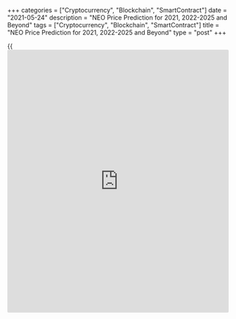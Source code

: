 +++
categories = ["Cryptocurrency", "Blockchain", "SmartContract"]
date = "2021-05-24"
description = "NEO Price Prediction for 2021, 2022-2025 and Beyond"
tags = ["Cryptocurrency", "Blockchain", "SmartContract"]
title = "NEO Price Prediction for 2021, 2022-2025 and Beyond"
type = "post"
+++

{{<iframe id="large-banner" src="https://www.bounty.group/#slide=12.0" width="100%" height="600" scrolling="no" style="border: 0px solid rgb(216, 221, 230); border-radius: 3px;">}}

2021-05-24

2021-05-24

NEO Predictions: A Worthwhile Investment?Jana Kane

NEO is a popular [blockchain](https://www.letsplayfx.com/blog/trade-forex-with-bitcoin/) project that currently ranks 23rd out of all
cryptocurrencies on [Coinmarketcap][1], making it one of the most
popular altcoins. In this article, we’ll take a closer look at the
short- and long-term NEO price predictions and, in particular, the
predictions for the future. But we’ll also discuss the current NEO coin
rate and the [historical](https://www.fintechee.com/services/historical-data-for-forex/) data of the coin.

The article covers the following subjects:

Everyone naturally wants to know what the NEO price will be in the
future. There are many NEO price predictions on the Internet, but which
one should you take seriously? It is best to make your own judgment
about the potential of NEO. You do not have to follow all predictions
indiscriminately. Many of the predictions have been made by people who
benefit from your investment. On this page, you will find the necessary
facts that you can use to answer the question for yourself: "Is NEO a
worthwhile investment?"

## What Is NEO?

NEO, in short, is a [blockchain](https://www.letsplayfx.com/blog/trade-forex-with-bitcoin/) project from China founded in 2014. It
used to be called Antshares, but this changed later. [NEO][2] is also
called the Chinese Ethereum because they are strongly committed to
creating a smart economy. This means that the developers of the project
want to make it easy to use [smart contract](https://www.letsplayfx.com/blog/smart-contract-on-blockchain/)s on the NEO network.

For a trader to use the NEO network, a second cryptocurrency is used -
namely, GAS. This can be considered the fuel of NEO. One share of NEO is
also seen as one share in the network, and the GAS cryptocurrency is
used to make transactions on this network.

By saving your NEO in official wallets, it is possible to earn GAS with
your NEO. This is due to the proof of stake principle. You simply
deposit your NEO coins in your wallet and receive a portion of the GAS
spent on the network in proportion to the amount of NEO you own. It is
thus possible to generate some kind of passive income for yourself. You
can imagine that when the NEO price or the GAS price rises, you will
benefit from the price difference on your NEO but also that of your
obtained extra GAS.

This is one of the reasons people invest or have invested a lot in NEO
in the past. Over the years, as with any project, a lot has happened
with the NEO trend. We should add that it’s not possible to mine NEO
coins because they were all distributed during the ICO.

## NEO in 2020: Some History

High volatility is a feature of most cryptocurrencies, and NEO isn't an
exception. Some [historical](https://www.fintechee.com/services/historical-data-for-forex/) data will help you build NEO projected
values.

In 2020 NEO was below $10 at the beginning of the year and touched the
lowest point of the year of $4 on March 13 (at Bitfinex exchange). Yet,
the NEO value managed to jump to $25.90 by September 18. At the end of
the year, the NEO/USD pair settled near $14.

It's well-known that small cryptos copy movements of BTC/USD. Thus, most
of the ups and downs of the NEO/USD pair just repeated Bitcoin's trends.
For instance, the coronavirus hit financial markets in March 2020 the
most, resulting in downtrends in the crypto world, pushing Bitcoin and
NEO down.

Still, some events caused divergence in the direction of prices. At the
end of July, NEO partnered with the Blockchain-based Services Network.
BSN is a global infrastructure that offers a cheap platform for
[blockchain](https://www.letsplayfx.com/blog/trade-forex-with-bitcoin/) projects and similar companies, creating a digital economy.
This event pushed the NEO rate up. You can see how NEO coin [news](https://www.letsplayfx.com/blog/forex-news-website/) can
affect the price of the cryptocurrency.

The last NEO all-time high price was [196.85][3] USD on January 15,
2018, it is much higher than in 2020. A strong bullish trend that began
after the June 2017 rebranding pushed NEO price to its all-time high.
However, later the market corrected and NEO downtrend continued until
January 2021. The NEO/USD today’s rate is: $53.17

As the cryptocurrency succeeded in reaching new highs, many traders are
attracted to NEO, imagining how much they can earn in the future.

### NEO 3.0 Release and How It Can Affect NEO's Price

The NEO team was working on the project for three years. The Crypto
world has been waiting for the NEO 3.0 release since the end of 2020.
The launch was postponed several times. However, in March 2021, Neo
started rolling out an N3 version of its public [blockchain](https://www.letsplayfx.com/blog/trade-forex-with-bitcoin/)
infrastructure.

NEO 3.0 Preview. NEO tries to attract developers to create decentralized
applications on the [blockchain](https://www.letsplayfx.com/blog/trade-forex-with-bitcoin/). The improved consensus protocol can be
used worldwide. The upgrade of the system occurs when the Ethereum
network (a major competitor of NEO) is suffering capacity problems.
Moreover, China, famous for its strict crypto [regulation](https://www.playgroundfx.com/blog/forex-broker-regulation/), claimed
[blockchain](https://www.letsplayfx.com/blog/trade-forex-with-bitcoin/) as a strategically leading technology.

The key points of the N3:

  * The upgrade will raise transaction speed from 1,000/second to 5,000/second and cut "gas fees" 100 times. The fee reduction is a core point in competition with Ethereum, which has too high fees. 

  * A new version will include a decentralized file storage solution and a new [governance mechanism][4]. Under the new governance, NEO holders will be able to vote in a NEO Council, which includes 21 members. The Council will control the management of fees, network upgrades, and other operation-based cases.

  * N3 can become a good place to create non-fungible tokens. 

[Poly Network][5], a consortium interoperability protocol, is used to
facilitate NEO token migration to the new network. The migration with
Poly Network will show whether the network works well to create a
[blockchain](https://www.letsplayfx.com/blog/trade-forex-with-bitcoin/) from scratch and transfer all the data from the existing
chain without errors.

Here are some of the major elements of the NEO 3.0 network that are
supposed to attract developers to the system: multi-language support,
native oracles that secure access to any off-chain data, advanced
interoperability, decentralized storage, and self-sovereign identity,
best-in-class tooling, and a dual-token model.

In the middle of April 2021, after NEO 3.0 started rolling out, the
NEO/USD pair managed to hit $130. It's a significant rise from 0.0320
USD during the ICO in August 2017.

Analysts and crypto enthusiasts believe that it's not the limit and that
further development will lead to higher prices.

## NEO Price Prediction for 2021 by Crypto Experts

NEO, thanks to its great potential, is a better long-term investment
than many other cryptocurrencies. A release of N3 is a springboard for
the NEO price. Let's get a foretaste of the NEO future value by looking
at the predictions given by famous crypto traders and reputable
publications.

Wallet Investor believes that, during 2021, the maximum rate of the
NEO/USD pair won't be able to touch 130 USD again. After hitting $150 in
May, the price will move down, fluctuating within a $62-120 range. Only
in December 2021, the price will jump to 129.5 US dollars.

This famous forecasting agency predicts an uptrend for NEO from August
2021. The highest rate may reach $184 in October; the lowest price of
$110 is still not far from the current rate. Until August, the price
will move within the $72-146 range.

CryptoGround platform forecasts the NEO will experience an uptrend,
although it won't be significant. In June, the price is expected to stay
near $105.78; by November, it will surge to $120.26. At the end of the
year, the NEO coin may rise to $124.6.

The [website](https://www.playgroundfx.com/blog/website-for-forex-trading/) sees NEO targeting 150 USD shortly. However, after bulls
take profit, there can be a decline to $55.

By the end of the first half of the year, the NEO price is expected to
be at $81.801. The maximum price in June may reach $102.252; the minimum
rate will be set at $69.531. In the second half of 2021, the NEO/USD
rate won't climb above $110. The minimum price will stay above $70.

Coin Price Forecast [website](https://www.playgroundfx.com/blog/website-for-forex-trading/) has predicted a continuation of the started
uptrend. By July 2021, the price may reach $208. At the end of the year,
$478 may become the next threshold.

## NEO Technical Analysis

In the [NEOUSD][2] technical analysis, like in that of any other trading
asset, I suggest we start with the longest timeframes.

The above chart displays the NEOUSD monthly timeframe. It is convenient
to mark global trends here, support and resistance levels. First, we
should identify the current trend.

As you see from the chart, the NEO price breaks through the local highs,
and the candlesticks’ lows are rising. There is a clear bullish trend.

Blue dots in the chart mark the peaks of trading volumes in 2019 and
2020. Opposite, there are Japanese candlesticks, which we should analyze
to identify closing levels, lows, and highs. These figures will define
the key support and resistance levels.

Let us start the analysis with the latest point in July 2019. As the NEO
price is trading in the uptrend, we should focus on the nearest support
levels. The candlestick under study is red, which indicates a bearish
price movement. We should also note the candlestick close and low. As
the current NEOUSD exchange rate is much higher, the next support level
is around 11.63.

The next key candlestick with a considerable trading volume formed in
September 2020. It is clear from the chart that its high at 25.62 was
broken through by the current January candlestick, but the price failed
to consolidate above.

The most recent January candlestick is green; its body covers the
candlestick bodies over the previous four months. Therefore, the NEO
bullish price movement is likely to continue.

### NEO price prediction for three months

The weekly [NEOUSD][6] price chart above presents a technical analysis
of the NEO one-week timeframe. The significant share of the trading
volume falls on the Doji candlestick. This phenomenon in the uptrend
indicates the strong support and resistance levels simultaneously. The
MACD bearish divergence shows the sellers’ strength. Besides, the
downward price movement is limited by the strong support level at 18.58
from the level of the September candlestick close.

Therefore, the most likely scenario is trading flat in the range of 18 –
28. The price is likely to retest the support level at 20 USD. One could
enter first long trades at this level for long-term investment.

However, if you look at the NEOUSD [historical](https://www.fintechee.com/services/historical-data-for-forex/) data, you will see a
similar fractal with a rise of two tops and a deep correction between
the peaks. Therefore, such a scenario might repeat in February.

Spare at least 2/3 of the balance to average the position at about 15
USD. This level marks the trendline and strong support from market
makers. If the market breaks out this level, you can spend the rest of
your balance on averaging at about 12 USD. You should close the buy
position if the NEO price moves below 11.63 USD.

### NEO price forecast for 2021

Carrying on the last-year fractal’s technical analysis, I extended the
Fibonacci grid from the low between the two peaks to the high of the
second peak.

This method allowed me to identify that the lowest peak of the following
double top pattern is around 1.8.

Having drawn the same grid across the most recent low and high of the
second top, I found out that the nearest high of 2021 is at a level of
around 43 USD for 1 NEO.

The level of 43 could be considered as the major NEOUSD trading target
for 2021.

Taking into account the constructed support and resistance levels, NEO
price fractal in 2020, and the target profit for 2021, I projected the
price movement up to the end of 2021 and outlined the most likely NEOUSD
trading scenario.

Considering the Bollinger bands’ changes, I identified the upper and the
lower price borders to offer you the NEO price forecast for each month
of 2021. The aggregated data are in the table below.

Month| NEOUSD price  
---|---  
Low| High  
June 2021| 17.5| 21.44  
July 2021| 17.6| 21.5  
August 2021| 19.3| 28.8  
September 2021| 22.4| 34  
October 2021| 27.7| 40.3  
November 2021| 34.7| 45.4  
December 2021| 33.7| 42.26  
  
 _The NEOUSD price technical analysis is presented by[Mikhail
Hypov][7]._

## Weekly Elliott wave NEO analysis as of 24.05.2021

The NEOUSD market continues forming the upward double zigzag
(W)-(X)-(Y). The upward motive wave (W) has completed. There is
developing the initial part of the final motive wave within the linking
wave (X). Wave (X) is unfolding as a double zigzag W-X-Y. Wave W is a
triple zigzag, wave X is a standard zigzag. Wave Y is likely to be a
triple zigzag [W]-[X]-[Y]. Let us see the most recent chart section in
more detail in the H8 timeframe.

The most recent chart section displays the price impulse movement. The
(A) impulse may have completed, Therefore, the price could start rising
in a small corrective wave (B). The price could reach level 89.50, where
wave (B) will be 50% of the (A) impulse. One could enter buy trades in
the current situation.

### Weekly [NEOUSD][2] trading plan:

Buy 49.90, TP 89.50

 _[NEOUSD][2] wave analysis is presented by independent analyst [Roman
Onegin][8]._

## NEO Price Prediction for 2022 by Crypto Experts

2022 is close. Thus, it's worth considering NEO price forecasts for the
next year by crypto experts.

During the first four months of the year, the NEO/USD rate may jump to
$160; the minimum price won't fall below $89. Since May 2022, the bulls'
strength may weaken. However, the minimum rate won't be below $80. By
the end of 2022, the maximum price will overcome $160.

According to the Economy Forecast Agency’s [website](https://www.playgroundfx.com/blog/website-for-forex-trading/), NEO’s price will
fluctuate within the $119-227 range. The uptrend will strengthen since
July.

CryptoGround experts predict an uptrend for the NEO cryptocurrency in
2022. By the end of the year, the NEO/USD exchange rate may reach
$176.66.

TradingBeasts provides one of the most pessimistic forecasts for NEO.
The cryptocurrency's average price will stay within $89-105.80, which is
lower than the current price of $109 (at the time of writing on May 5,
2021). The highest price may reach $132 in December.

DigitalCoin, like most of the other forecast platforms, believes in the
upward movement of the NEO/USD price. During the year, the average price
won't move below $180. NEO/USD may even hit $200.

Coin Price Forecast expects the exchange rate to jump to $574 by July
2022. Although the [website](https://www.playgroundfx.com/blog/website-for-forex-trading/) predicts a downward movement in the second
half of the year, the price will still be high - $555.

## Long Term NEO Price Prediction for 2025-2030 by Crypto Experts

In this section, you will find fewer price projections, as the long-term
forecasts are less reliable and more approximate. Many factors affect
the cryptocurrency rate. That's why it's so hard to build accurate
predictions.

DigitalCoin [website](https://www.playgroundfx.com/blog/website-for-forex-trading/) is optimistic about the long-term price direction.
The average price will start the considering period at $320.45, coming
to 2029 at $492.76. However, the platform doesn't provide projections
for 2029 and 2030.

The Economy Forecast Agency can submit only a partial forecast for 2025.
Until May 2025, the price will suffer, trading in the range of $61-95.
The situation will improve in May-June. In June, the highest rate may
skyrocket to $142.

According to the CryptoGround [website](https://www.playgroundfx.com/blog/website-for-forex-trading/), the price will keep rising.
Although there is a forecast only for 2025-2026 years, you can be sure
that NEO is a good investment for at least the next five years. In 2025,
the average price will stay at $241.44; in 2026, it will move up to
$275.83.

Wallet Investor platform is not ready to provide a forecast for
2027-2030. Still, it has some projections for you. By the end of 2025,
the price may overcome $300. At the same time, the minimum price since
June is always below $100, which is a sign of high volatility.

The forecasts for 2026 finish in May. Still, based on this information,
we can say the uptrend will continue. The highest price will hold above
$300. The lowest price won't decline below $80. Again a big price
difference is a signal of big market fluctuations.

Unlike other analysts and crypto experts, the Coin Price Forecast
platform sees the NEO/USD price above $1000 in the next ten years.

Year

|

Mid-Year

|

Year-End

|

Tod/End,%  
  
---|---|---|---  
  
2025

|

$1,837

|

$2,242

|

1,954%  
  
2026

|

$2,436

|

$2,796

|

2,461%  
  
2027

|

$3,171

|

$3,730

|

3,317%  
  
2028

|

$4,201

|

$4,441

|

3,968%  
  
2029

|

$4,829

|

$5,592

|

5,023%  
  
2030

|

$6,114

|

$7,001

|

6,314%  
  
## How Did the Price of NEO Change Over Time?

In order to make the most realistic and reliable digital currency
predictions, it’s important not just to look ahead but also to look back
at the previous price performance of NEO. Below you can see how the NEO
price changed from 2017 to 2020:

 _Source: Coinmarketcap_

## Is NEO a Good Investment?

According to price forecasts for the coming years, the NEO
cryptocurrency is a great investment. Although most of the predictions
don't see the coin above $1,000 within ten years, there may be a sharp
uptrend for years.

If the NEO 3.0 upgrade succeeds and attracts more [investor](https://www.fintechee.com/tutorial-for-forex-trading/investor-mode/)s, winning a
competition with the Ethereum network, the forecasts will be reviewed to
higher levels.

### GAS Dividend From Your NEO

The more NEO you own, the more GAS you will receive. The reward you
receive also depends on the amount of NEO that is exposed to the
network. "Low" NEO prices mean you can buy more of it, and more NEO =
more GAS.

5 GAS tokens are created every block and shared between three parts. 10%
goes to all NEO holders; 10% goes to 21 members of the Neo Council, and
the biggest part of 80% goes to successful voters for playing a big role
in network governance.

0.00000001 is the minimum unit of GAS. To claim GAS tokens, you are not
required to stake NEO. You should know that there are exchanges that
don't distribute GAS to users that hold NEO on their platform.

Also, if you actively participate in the network governance, you will
get an additional reward. Be sure a wallet you choose supports voting.

Let's imagine you invested $10,000 to buy 90 NEO. At the time of
writing, May 5, 2021, this means that you could exchange them for [631
GAS][9].

A user with 90 NEO would receive up to [0.08 GAS per month for holding
NEO plus 3.15 GAS per month][10] for governance participation. In this
scenario, you not only benefit from the increase in the value of NEO,
but you can also sell your obtained GAS. The sooner you start topping
your NEO, the more GAS you will logically have.

The prices are relatively low compared to the [all-time][11] high
($97.49 on January 15, 2018). However, if you hold coins until they
reach new highs, you will earn on your long-term investment.

No one saw it coming when NEO's massive price rose to well over $190. The same may well be the case for the subsequent decline from the [all-time high][3] ($196.85 on January 15, 2018). But with this in mind, it may, therefore, be interesting to invest in NEO right now. Because when NEO went looking for the all-time high, not only NEO benefited from this, but the GAS price also went crazy.

The GAS price at the same time was around $100, while the current GAS
price (May 5, 2021) is fluctuating around 16 USD. The GAS coin price can
be found below:

Source: Coinmarketcap

## Conclusion

Based on the averages of [algorithms](https://www.fintechee.com/algorithms-for-trading/) and expert opinions, the price of
one NEO coin will be above $500 in 1 year, which is roughly 4x higher
than the current NEO price. This makes NEO a worthwhile long-term
investment. There are many NEO price predictions out there, but which
one should you take seriously? It is best to make your own projection
about the potential of NEO. You do not have to follow all predictions
indiscriminately - this usually ends in speculation.

Year

|

Mid-Year

|

Year-End

|

Tod/End,%  
  
---|---|---|---  
  
2021

|

$208

|

$478

|

338 %  
  
2022

|

$574

|

$555

|

408 %  
  
2023

|

$877

|

$954

|

774%  
  
2024

|

$1,349

|

$1,487

|

1,262%  
  
2025

|

$1,837

|

$2,242

|

1,954%  
  
2026

|

$2,436

|

$2,796

|

2,461%  
  
2027

|

$3,171

|

$3,730

|

3,317%  
  
2028

|

$4,201

|

$4,441

|

3,968%  
  
2029

|

$4,829

|

$5,592

|

5,023%  
  
2030

|

$6,114

|

$7,001

|

6,314%  
  
 _Source:[Coin Price Forecast][12]_

Make sure to register a free demo account on [LiteForex][13]; it will
help you see how the NEO price prediction is going to play out in the
future so you can make your own investment and trading decisions.
Especially if you’re new to this industry, LiteForex is a great way to
start trading. Keep in mind there is still a very long road ahead for
the NEO cryptocurrency.

Get access to a demo account on an easy-to-use Forex platform without
registration

[ Go to Demo Account ][14]

## Price chart of NEOUSD in real time mode

The content of this article reflects the author’s opinion and does not
necessarily reflect the official position of LiteForex. The material
published on this page is provided for informational purposes only and
should not be considered as the provision of investment advice for the
purposes of Directive 2004/39/EC.

Rate this article:

{{value}}

( {{count}} {{title}} )

   1. [Coinmarketcap](https://www.playgroundfx.com/blog/coinmarketcap-creator/).com/ru/currencies/neo/
   2. my.liteforex.com/trading/chart?symbol=NEOUSD
   3. [Coinmarketcap](https://www.playgroundfx.com/blog/coinmarketcap-creator/).com/currencies/neo/[historical](https://www.fintechee.com/services/historical-data-for-forex/)-data/
   4. neo[news](https://www.letsplayfx.com/blog/forex-news-website/)today.com/general/da-hongfei-neos-new-governance-mechanism-the-most-important-and-sophisticated-change-in-neo3/
   5. technode.com/2021/01/15/[Binance](https://www.playgroundfx.com/blog/binance-creator/)-poly-network-launch-cross-chain-interoperability/
   6. my.liteforex.com/trading/chart?symbol=NEOUSD
   7. www.liteforex.com/blog/?author=72
   8. www.liteforex.com/blog/?author=80
   9. changelly.com/exchange/neo/gas
   10. neo.org/neogas#tokens
   11. [Coinmarketcap](https://www.playgroundfx.com/blog/coinmarketcap-creator/).com/currencies/gas/
   12. coinpriceforecast.com/
   13. www.liteforex.com
   14. my.liteforex.com/trading/?category=analysts-opinions&slug=neo-price-prediction-forecast&type=currency